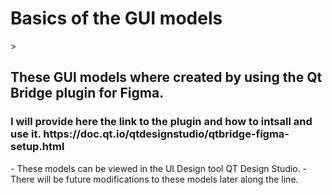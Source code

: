 <h1> Basics of the GUI models </h1>>
<h2> These GUI models where created by using the Qt Bridge plugin for Figma. </h2>
<h3> I will provide here the link to the plugin and how to intsall and use it. https://doc.qt.io/qtdesignstudio/qtbridge-figma-setup.html
 </h3>
- These models can be viewed in the UI Design tool QT Design Studio. 
- There will be future modifications to these models later along the line.
